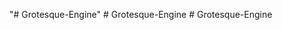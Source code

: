 "# Grotesque-Engine" 
#   G r o t e s q u e - E n g i n e  
 #   G r o t e s q u e - E n g i n e  
 